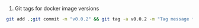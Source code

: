 1. Git tags for docker image versions
```bash
git add .;git commit -m "v0.0.2" && git tag -a v0.0.2 -m "Tag message for version v0.0.2" && git push origin main  --tags
```

